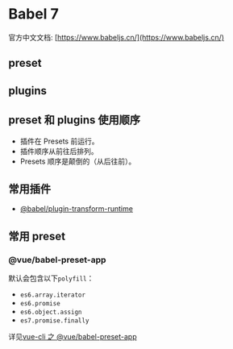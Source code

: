 # Babel 7

官方中文文档: [https://www.babeljs.cn/](https://www.babeljs.cn/)

## preset

## plugins

## preset 和 plugins 使用顺序

- 插件在 Presets 前运行。
- 插件顺序从前往后排列。
- Presets 顺序是颠倒的（从后往前）。

## 常用插件

- [@babel/plugin-transform-runtime](./@babel/plugin-transform-runtime.md)

## 常用 preset

### @vue/babel-preset-app

默认会包含以下`polyfill`：

- `es6.array.iterator`
- `es6.promise`
- `es6.object.assign`
- `es7.promise.finally`

详见[vue-cli 之 @vue/babel-preset-app](https://github.com/vuejs/vue-cli/tree/dev/packages/%40vue/babel-preset-app)
